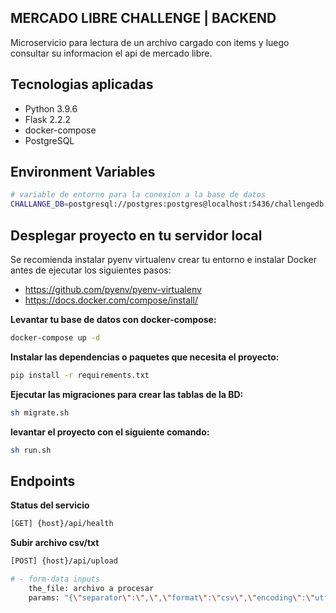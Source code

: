 ## MERCADO LIBRE CHALLENGE | BACKEND

Microservicio para lectura de un archivo cargado con items y luego consultar su informacion el api de mercado libre.

## Tecnologias aplicadas
- Python 3.9.6
- Flask 2.2.2
- docker-compose
- PostgreSQL

## Environment Variables
```sh
# variable de entorno para la conexion a la base de datos
CHALLANGE_DB=postgresql://postgres:postgres@localhost:5436/challengedb
```

## Desplegar proyecto en tu servidor local
Se recomienda instalar pyenv virtualenv crear tu entorno e instalar Docker antes de ejecutar los siguientes pasos:
- https://github.com/pyenv/pyenv-virtualenv
- https://docs.docker.com/compose/install/

**Levantar tu base de datos con docker-compose:**

```sh
docker-compose up -d
```

**Instalar las dependencias o paquetes que necesita el proyecto:**

```sh
pip install -r requirements.txt 
```
**Ejecutar las migraciones para crear las tablas de la BD:**

```sh
sh migrate.sh
```
**levantar el proyecto con el siguiente comando:**

```sh
sh run.sh
```

## Endpoints
**Status del servicio**
```sh
[GET] {host}/api/health
```
**Subir archivo csv/txt**
```sh
[POST] {host}/api/upload

# - form-data inputs
    the_file: archivo a procesar
    params: "{\"separator\":\",\",\"format\":\"csv\",\"encoding\":\"utf-8\"}"
```


